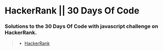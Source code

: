 # HackerRank || 30 Days Of Code

### Solutions to the 30 Days Of Code with javascript challenge on HackerRank.

> - <a target="__blank" href="https://www.hackerrank.com/stacksagar"> HackerRank </a>

